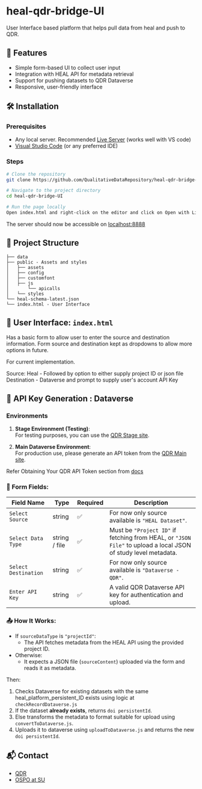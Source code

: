 # heal-qdr-bridge-UI
User Interface based platform that helps pull data from heal and push to QDR. 

## 🚀 Features

- Simple form-based UI to collect user input
- Integration with HEAL API for metadata retrieval
- Support for pushing datasets to QDR Dataverse
- Responsive, user-friendly interface

## 🛠️ Installation

### Prerequisites

- Any local server. Recommended [Live Server](https://marketplace.visualstudio.com/items?itemName=ritwickdey.LiveServer) (works well with VS code)
- [Visual Studio Code](https://code.visualstudio.com/download) (or any preferred IDE)

### Steps

```bash
# Clone the repository
git clone https://github.com/QualitativeDataRepository/heal-qdr-bridge-UI.git

# Navigate to the project directory
cd heal-qdr-bridge-UI

# Run the page locally
Open index.html and right-click on the editor and click on Open with Live Server or use the 'Go Live' from the status bar to turn the server on/off.

```
The server should now be accessible on [localhost:8888](http://127.0.0.1:8888/)

## 📂 Project Structure

```
├── data
├── public - Assets and styles
│   ├── assets
│   ├── config
│   ├── customfont
│   ├── js
│       └── apicalls
│   └── styles
└── heal-schema-latest.json
└── index.html - User Interface

```

## 📡 User Interface: `index.html`

Has a basic form to allow user to enter the source and destination information. Form source and destination kept as dropdowns to allow more options in future.

For current implementation. 

Source: Heal - Followed by option to either supply project ID or json file
Destination - Dataverse and prompt to supply user's account API Key

## 🔑 API Key Generation : Dataverse

### Environments

1. **Stage Environment (Testing)**:  
   For testing purposes, you can use the [QDR Stage site](https://data.stage.qdr.org/).
   
2. **Main Dataverse Environment**:  
   For production use, please generate an API token from the [QDR Main site](https://qdr.syr.edu/).


Refer Obtaining Your QDR API Token section from [docs](https://qdr.syr.edu/ati/anno-rep/logging-anno-rep-detailed-instructions)


### 🔸 Form Fields:

| Field Name        | Type     | Required | Description |
|-------------------|----------|----------|-------------|
| `Select Source`   | string   | ✅       | For now only source available is `"HEAL Dataset"`. |
| `Select Data Type`| string / file   | ✅       | Must be `"Project ID"` if fetching from HEAL, or `"JSON File"` to upload a local JSON of study level metadata. |
| `Select Destination`| string  | ✅  | For now only source available is `"Dataverse - QDR"`. |
| `Enter API Key`          | string   | ✅       | A valid QDR Dataverse API key for authentication and upload. |

### 📤 How It Works:

- If `sourceDataType` is `"projectId"`:
  - The API fetches metadata from the HEAL API using the provided project ID.
- Otherwise:
  - It expects a JSON file (`sourceContent`) uploaded via the form and reads it as metadata.

Then:

1. Checks Dataverse for existing datasets with the same heal_platform_persistent_ID exists using logic at `checkRecordDataverse.js` 
2. If the dataset **already exists**, returns `doi persistentId`.
3. Else transforms the metadata to format suitable for upload using `convertToDataverse.js`.
4. Uploads it to dataverse using `uploadToDataverse.js` and returns the new `doi persistentId`.

## 📬 Contact

- [QDR](https://qdr.syr.edu/)
- [OSPO at SU](https://opensource.syracuse.edu/)